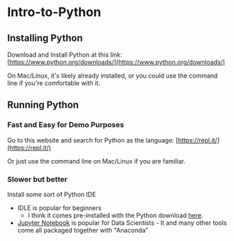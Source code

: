 # Intro-to-Python

## Installing Python
Download and Install Python at this link:
[https://www.python.org/downloads/](https://www.python.org/downloads/)

On Mac/Linux, it's likely already installed, or you could use the command line if you're comfortable with it.

## Running Python
### Fast and Easy for Demo Purposes
Go to this website and search for Python as the language:
[https://repl.it/](https://repl.it/)

Or just use the command line on Mac/Linux if you are familiar.

### Slower but better
Install some sort of Python IDE
* IDLE is popular for beginners
	* I think it comes pre-installed with the Python download [here](https://www.python.org/downloads/).
* [Jupyter Notebook](https://www.anaconda.com/download/#linux) is popular for Data Scientists - It and many other tools come all packaged together with "Anaconda"
